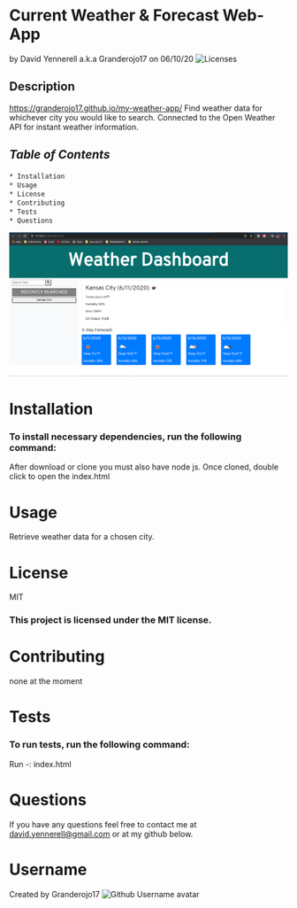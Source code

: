 # **Current Weather & Forecast Web-App**

by David Yennerell a.k.a Granderojo17 on 06/10/20
![Licenses](https://img.shields.io/badge/license-MIT-blue.svg)

## **Description**

https://granderojo17.github.io/my-weather-app/
Find weather data for whichever city you would like to search. Connected to the Open Weather API for instant weather information.

## **_Table of Contents_**

    * Installation
    * Usage
    * License
    * Contributing
    * Tests
    * Questions

<img src="assets/weatherDash_01.png"></img>

# **Installation**

### To install necessary dependencies, run the following command:

After download or clone you must also have node js. Once cloned, double click to open the index.html

# **Usage**

Retrieve weather data for a chosen city.

# **License**

MIT

### This project is licensed under the MIT license.

# **Contributing**

none at the moment

# **Tests**

### To run tests, run the following command:

Run -: index.html

# **Questions**

If you have any questions feel free to contact me at david.yennerell@gmail.com or at my github below.

# **Username**

Created by
Granderojo17
![Github Username avatar](https://avatars3.githubusercontent.com/u/38540605?v=4)
